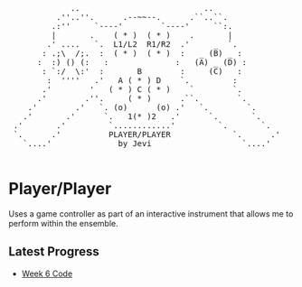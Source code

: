 <pre> 
             ..                          ..
          .''..''.      .--~~--.      .``..``.
         .:''     `----'        `----'     ``:.
         |       .    ( * )  ( * )    .       |
        .' ....   `.  L1/L2  R1/R2  .'     _  `.
       : .;\  /;.  :  ( * )  ( * )  :   _ (B) _ :
      :  :) () (:   :              :   (A) _ (D) :
       : `:/  \:'  :       B        :     (C)   :
        :  ''''   .'   A ( * ) D    `.         :
       .'        '   ( * ) C ( * )    `        `.
      .'        .''.     ( * )      .``.        `.
    .'        .'   `. (o)      (o) .'   `.        `.
   .'       .'      `.   1(* )2   .'      `.       `.
 .'       .'         `............'         `.       `.
 `.      .' 	     PLAYER/PLAYER             `.      .'
   `....'              by Jevi                   `....'

</pre>
# Player/Player

Uses a game controller as part of an interactive instrument that allows me to perform within the ensemble.


## Latest Progress
- [Week 6 Code](https://github.com/jevi-me/EAO/tree/main/Code/Version%204)
